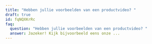 ```yaml
---
title: "Hebben jullie voorbeelden van een productvideo? "
draft: true
id: fqNQXKrRc
faq:
  question: "Hebben jullie voorbeelden van een productvideo? "
  answer: Jazeker! Kijk bijvoorbeeld eens onze ...
---
```

